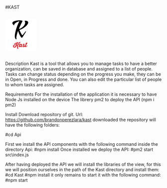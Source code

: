
#KAST

<br>
<div>
    <img height="100" src="https://github.com/brandonperezlara/kast/blob/master/Kast/public/logo.png" >
</div>
<br>

Description
Kast is a tool that allows you to manage tasks to have a better organization, can be saved in database and assigned to a list of people. Tasks can change status depending on the progress you make, they can be in Open, in Progress and done.
You can also edit the particular list of people to whom tasks are assigned.

Requirements
For the installation of the application it is necessary to have Node Js installed on the device
The librery pm2 to deploy the API (npm i pm2)

Install
Download repository of git.
Url: https://github.com/brandonperezlara/kast
downloaded the repository will have the following folders:

#cd Api

First we install the API components with the following command inside the directory Api:
#npm install
Once installed we deploy the API:
#pm2 start src\index.js

After having deployed the API we will install the libraries of the view, for this we will position ourselves in the path of the Kast directory and install them:
#cd Kast
#npm install
it only remains to start it with the following command:
#npm start
